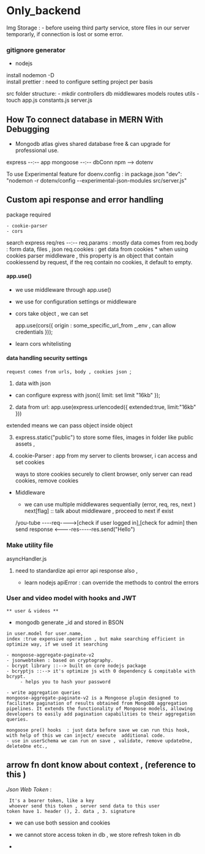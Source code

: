 # Only_backend
Img Storage :
    - before useing third party service, store files in our server temporarly, if connection is lost or some error.

### gitignore generator 
- nodejs 

install nodemon -D  
install prettier : need to configure setting project per basis   


src folder structure: 
    - mkdir controllers db middlewares models routes utils
    - touch app.js constants.js server.js

## How To connect database in MERN With Debugging
 * Mongodb atlas gives shared database free   & can upgrade for professional use.

express --:-- app
mongoose --:-- dbConn
npm --> dotenv 


To use Experimental feature for doenv.config : in package.json 
"dev": "nodemon -r dotenv/config --experimental-json-modules src/server.js"


## Custom api response and error handling 

package required

    - cookie-parser
    - cors

search express req/res --:-- 
    req.params : mostly data comes from 
    req.body : form data, files , json
    req.cookies : get data from cookies 
        * when using cookies parser middleware , this property is an object that contain cookiessend by request,
        if the req contain no cookies, it default to empty.

#### app.use()

- we use middleware through app.use()
- we use for configuration settings or middleware

- cors take object , we can set 

    app.use(cors({
        origin : some_specific_url_from _.env ,
        can allow credentials
    }));

- learn cors whitelisting 

#### data handling security settings
`request comes from urls, body , cookies json `;

1. data with json

- can configure  express with json({
    limit: set limit "16kb"
});

2.  data from url:
app.use(express.urlencoded({
    extended:true,
    limit:"16kb"
}))

extended means we can pass object inside object 

3. express.static("public")
    to store some files, images in  folder like  public assets , 

4. cookie-Parser : app
    from my server to clients browser, i can access and set cookies 

    ways to store cookies securely to client browser,
    only server can read cookies, remove cookies 

* Middleware
   - we can use multiple middlewares sequentially 
   (error, req, res, next )
   next[flag] :: talk about middleware , proceed to next if exist  

    /you-tube ----req---->[check if user logged in],[check for admin] then send response
                <----res-----res.send("Hello")


### Make utility file 
 asyncHandler.js

1. need to standardize api error api response also ,

    - learn nodejs apiError
    : can override the methods to control the errors  


### User and video model with hooks and JWT
    ** user & videos ** 
   - mongodb generate _id and stored in BSON 

    in user.model for user.name, 
    index :true expensive operation , but make searching efficient in optimize way, if we used it searching 

    - mongoose-aggregate-paginate-v2 
    - jsonwebtoken : based on cryptography.
    - bcrypt library ::--> built on core nodejs package
    - bcryptjs ::--> it's optimize js with 0 dependency & compitable with bcrypt. 
         - helps you to hash your password 

    - write aggregation queries
    mongoose-aggregate-paginate-v2 is a Mongoose plugin designed to facilitate pagination of results obtained from MongoDB aggregation pipelines. It extends the functionality of Mongoose models, allowing developers to easily add pagination capabilities to their aggregation queries.

    mongoose pre() hooks  : just data before save we can run this hook, with help of this we can inject/ execute  additional code.
    - use in userSchema we can run on save , validate, remove updateOne, deleteOne etc.,

## arrow fn dont know about context , (reference to this )

 *Json Web Token*  :

     It's a bearer token, like a key 
     whoever send this token , server send data to this user 
    token have 1. header (), 2. data , 3. signature 
   -  we can use both session and cookies

   - we cannot store access token in db , we store refresh token in db
   - 